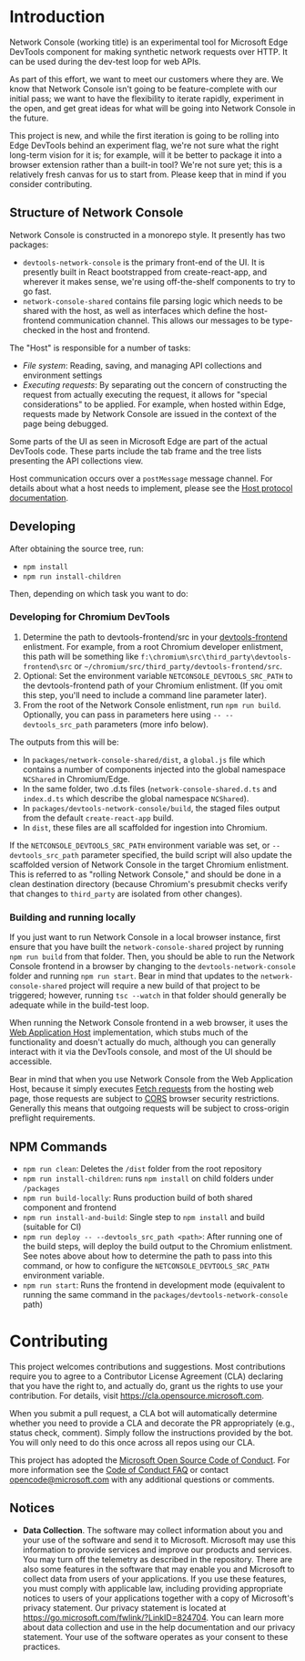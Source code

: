 # Introduction
Network Console (working title) is an experimental tool for Microsoft Edge DevTools component for making synthetic
network requests over HTTP. It can be used during the dev-test loop for web APIs.

As part of this effort, we want to meet our customers where they are. We know that Network Console isn't
going to be feature-complete with our initial pass; we want to have the flexibility to iterate rapidly,
experiment in the open, and get great ideas for what will be going into Network Console in the future.

This project is new, and while the first iteration is going to be rolling into Edge DevTools behind an experiment
flag, we're not sure what the right long-term vision for it is; for example, will it be better to package
it into a browser extension rather than a built-in tool? We're not sure yet; this is a relatively fresh canvas
for us to start from. Please keep that in mind if you consider contributing.

## Structure of Network Console

Network Console is constructed in a monorepo style. It presently has two packages:

* `devtools-network-console` is the primary front-end of the UI. It is presently built in React bootstrapped from
create-react-app, and wherever  it makes sense, we're using off-the-shelf components to try to go fast.
* `network-console-shared` contains file parsing logic which needs to be shared with the host, as well as
interfaces which define the host-frontend communication channel. This allows our messages to be type-checked
in the host and frontend.

The "Host" is responsible for a number of tasks:

* *File system*: Reading, saving, and managing API collections and environment settings
* *Executing requests*: By separating out the concern of constructing the request from actually
executing the request, it allows for "special considerations" to be applied. For example, when
hosted within Edge, requests made by Network Console are issued in the context of the page being
debugged.

Some parts of the UI as seen in Microsoft Edge are part of the actual DevTools code. These parts
include the tab frame and the tree lists presenting the API collections view.

Host communication occurs over a `postMessage` message channel. For details about what a host needs
to implement, please see the
[Host protocol documentation](./packages/devtools-network-console/src/host/host-protocol.md).

## Developing

After obtaining the source tree, run:

- `npm install`
- `npm run install-children`

Then, depending on which task you want to do:

### Developing for Chromium DevTools

1. Determine the path to devtools-frontend/src in your
[devtools-frontend](https://chromium.googlesource.com/devtools/devtools-frontend/) enlistment. For
example, from a root Chromium developer enlistment, this path will be something like
`f:\chromium\src\third_party\devtools-frontend\src` or `~/chromium/src/third_party/devtools-frontend/src`.
1. Optional: Set the environment variable `NETCONSOLE_DEVTOOLS_SRC_PATH` to the devtools-frontend
path of your Chromium enlistment. (If you omit this step, you'll need to include a command line
parameter later).
1. From the root of the Network Console enlistment, run `npm run build`. Optionally, you can pass in
parameters here using `-- --devtools_src_path` parameters (more info below).

The outputs from this will be:

* In `packages/network-console-shared/dist`, a `global.js` file which contains a number of components
injected into the global namespace `NCShared` in Chromium/Edge.
* In the same folder, two .d.ts files (`network-console-shared.d.ts` and `index.d.ts` which describe
the global namespace `NCShared`).
* In `packages/devtools-network-console/build`, the staged files output from the
default `create-react-app` build.
* In `dist`, these files are all scaffolded for ingestion into Chromium.

If the `NETCONSOLE_DEVTOOLS_SRC_PATH` environment variable was set, or `--devtools_src_path`
parameter specified, the build script will also update the scaffolded version of Network Console
in the target Chromium enlistment. This is referred to as "rolling Network Console," and should
be done in a clean destination directory (because Chromium's presubmit checks verify that
changes to `third_party` are isolated from other changes).

### Building and running locally

If you just want to run Network Console in a local browser instance, first ensure that you have built
the `network-console-shared` project by running `npm run build` from that folder. Then, you should
be able to run the Network Console frontend in a browser by changing to the `devtools-network-console`
folder and running `npm run start`. Bear in mind that updates to the `network-console-shared` project
will require a new build of that project to be triggered; however, running `tsc --watch` in that
folder should generally be adequate while in the build-test loop.

When running the Network Console frontend in a web browser, it uses the
[Web Application Host](./packages/devtools-network-console/src/host/web-application-host.ts)
implementation, which stubs much of the functionality and doesn't actually do much, although
you can generally interact with it via the DevTools console, and most of the UI should be
accessible.

Bear in mind that when you use Network Console from the Web Application Host, because it
simply executes [Fetch requests](https://developer.mozilla.org/en-US/docs/Web/API/Fetch_API)
from the hosting web page, those requests are subject to
[CORS](https://developer.mozilla.org/en-US/docs/Glossary/CORS) browser security restrictions.
Generally this means that outgoing requests will be subject to cross-origin preflight
requirements.

## NPM Commands

- `npm run clean`: Deletes the `/dist` folder from the root repository
- `npm run install-children`: runs `npm install` on child folders under `/packages`
- `npm run build-locally`: Runs production build of both shared component and frontend
- `npm run install-and-build`: Single step to `npm install` and build (suitable for CI)
- `npm run deploy -- --devtools_src_path <path>`: After running one of the build steps,
will deploy the build output to the Chromium enlistment. See notes above about how
to determine the path to pass into this command, or how to configure the
`NETCONSOLE_DEVTOOLS_SRC_PATH` environment variable.
- `npm run start`: Runs the frontend in development mode (equivalent to running the
same command in the `packages/devtools-network-console` path)

# Contributing

This project welcomes contributions and suggestions.  Most contributions require you to agree to a
Contributor License Agreement (CLA) declaring that you have the right to, and actually do, grant us
the rights to use your contribution. For details, visit https://cla.opensource.microsoft.com.

When you submit a pull request, a CLA bot will automatically determine whether you need to provide
a CLA and decorate the PR appropriately (e.g., status check, comment). Simply follow the instructions
provided by the bot. You will only need to do this once across all repos using our CLA.

This project has adopted the [Microsoft Open Source Code of Conduct](https://opensource.microsoft.com/codeofconduct/).
For more information see the [Code of Conduct FAQ](https://opensource.microsoft.com/codeofconduct/faq/) or
contact [opencode@microsoft.com](mailto:opencode@microsoft.com) with any additional questions or comments.

## Notices

- **Data Collection**. The software may collect information about you and your use of the software and send it to Microsoft. Microsoft may use this information to provide services and improve our products and services. You may turn off the telemetry as described in the repository. There are also some features in the software that may enable you and Microsoft to collect data from users of your applications. If you use these features, you must comply with applicable law, including providing appropriate notices to users of your applications together with a copy of Microsoft's privacy statement. Our privacy statement is located at https://go.microsoft.com/fwlink/?LinkID=824704. You can learn more about data collection and use in the help documentation and our privacy statement. Your use of the software operates as your consent to these practices.

